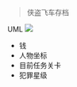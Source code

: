 ﻿> 侠盗飞车存档

UML
![](https://img2018.cnblogs.com/blog/1018770/201906/1018770-20190613162745090-2102877264.png)

* 钱
* 人物坐标
* 目前任务关卡
* 犯罪星级